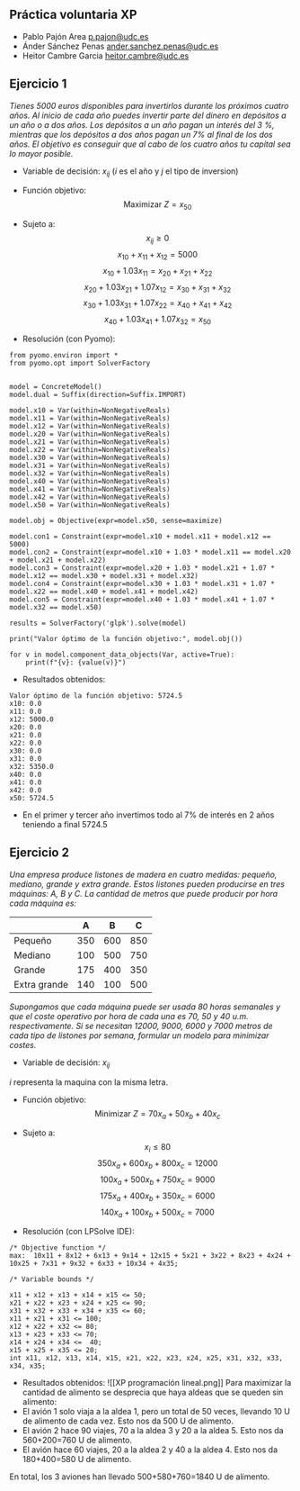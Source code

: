 ## Práctica voluntaria XP

+ Pablo Pajón Area
p.pajon@udc.es
+ Ánder Sánchez Penas
ander.sanchez.penas@udc.es
+ Heitor Cambre Garcia
heitor.cambre@udc.es

## Ejercicio 1
*Tienes 5000 euros disponibles para invertirlos durante los próximos cuatro años.
Al inicio de cada año puedes invertir parte del dinero en depósitos a un año o a dos
años. Los depósitos a un año pagan un interés del 3 %, mientras que los depósitos a
dos años pagan un 7% al final de los dos años. El objetivo es conseguir que al cabo de
los cuatro años tu capital sea lo mayor posible.*
+ Variable de decisión:
$x_{ij}$ ($i$ es el año y $j$ el tipo de inversion)

+ Función objetivo:
$$\text{Maximizar } Z = x_{50}$$
+ Sujeto a:
$$x_{ij} \geq 0$$ $$x_{10} + x_{11} + x_{12} = 5000$$
$$x_{10} + 1.03x_{11} = x_{20} + x_{21} + x_{22}$$
$$x_{20} + 1.03x_{21} + 1.07x_{12} = x_{30} + x_{31} + x_{32}$$
$$x_{30} + 1.03x_{31} + 1.07x_{22} = x_{40} + x_{41} + x_{42}$$
$$x_{40} + 1.03x_{41} + 1.07x_{32} = x_{50}$$

+ Resolución (con Pyomo):
```
from pyomo.environ import *
from pyomo.opt import SolverFactory


model = ConcreteModel()
model.dual = Suffix(direction=Suffix.IMPORT)

model.x10 = Var(within=NonNegativeReals)
model.x11 = Var(within=NonNegativeReals)
model.x12 = Var(within=NonNegativeReals)
model.x20 = Var(within=NonNegativeReals)
model.x21 = Var(within=NonNegativeReals)
model.x22 = Var(within=NonNegativeReals)
model.x30 = Var(within=NonNegativeReals)
model.x31 = Var(within=NonNegativeReals)
model.x32 = Var(within=NonNegativeReals)
model.x40 = Var(within=NonNegativeReals)
model.x41 = Var(within=NonNegativeReals)
model.x42 = Var(within=NonNegativeReals)
model.x50 = Var(within=NonNegativeReals)

model.obj = Objective(expr=model.x50, sense=maximize)

model.con1 = Constraint(expr=model.x10 + model.x11 + model.x12 == 5000)
model.con2 = Constraint(expr=model.x10 + 1.03 * model.x11 == model.x20 + model.x21 + model.x22)
model.con3 = Constraint(expr=model.x20 + 1.03 * model.x21 + 1.07 * model.x12 == model.x30 + model.x31 + model.x32)
model.con4 = Constraint(expr=model.x30 + 1.03 * model.x31 + 1.07 * model.x22 == model.x40 + model.x41 + model.x42)
model.con5 = Constraint(expr=model.x40 + 1.03 * model.x41 + 1.07 * model.x32 == model.x50)

results = SolverFactory('glpk').solve(model)

print("Valor óptimo de la función objetivo:", model.obj())

for v in model.component_data_objects(Var, active=True):
    print(f"{v}: {value(v)}")
```

+ Resultados obtenidos:
```
Valor óptimo de la función objetivo: 5724.5
x10: 0.0
x11: 0.0
x12: 5000.0
x20: 0.0
x21: 0.0
x22: 0.0
x30: 0.0
x31: 0.0
x32: 5350.0
x40: 0.0
x41: 0.0
x42: 0.0
x50: 5724.5 
```
+ En el primer y tercer año invertimos todo al 7% de interés en 2 años teniendo a final 5724.5 

## Ejercicio 2
*Una empresa produce listones de madera en cuatro medidas: pequeño, mediano,
grande y extra grande. Estos listones pueden producirse en tres máquinas: A, B y C. La
cantidad de metros que puede producir por hora cada máquina es:*

|    | A | B | C |
|----|----|----|----|
| Pequeño | 350 | 600 | 850 |
| Mediano | 100 | 500 | 750 |
| Grande | 175 | 400 | 350 |
| Extra grande | 140 | 100 | 500 |

*Supongamos que cada máquina puede ser usada 80 horas semanales y que el coste
operativo por hora de cada una es 70, 50 y 40 u.m. respectivamente. Si se
necesitan 12000, 9000, 6000 y 7000 metros de cada tipo de listones por semana,
formular un modelo para minimizar costes.*

+ Variable de decisión:
$x_{ij}$

$i$ representa la maquina con la misma letra.

+ Función objetivo:
$$\text{Minimizar } Z =70x_{a} + 50x_{b} + 40x_{c}$$

+ Sujeto a:
$$x_{i} \leq 80$$
$$350x_{a} + 600x_{b} + 800x_{c} = 12000$$
$$100x_{a} + 500x_{b} + 750x_{c} = 9000$$
$$175x_{a} + 400x_{b} + 350x_{c} = 6000$$
$$140x_{a} + 100x_{b} + 500x_{c} = 7000$$

+ Resolución (con LPSolve IDE):
```
/* Objective function */
max:  10x11 + 8x12 + 6x13 + 9x14 + 12x15 + 5x21 + 3x22 + 8x23 + 4x24 + 10x25 + 7x31 + 9x32 + 6x33 + 10x34 + 4x35;

/* Variable bounds */

x11 + x12 + x13 + x14 + x15 <= 50;
x21 + x22 + x23 + x24 + x25 <= 90;
x31 + x32 + x33 + x34 + x35 <= 60;
x11 + x21 + x31 <= 100;
x12 + x22 + x32 <= 80;
x13 + x23 + x33 <= 70;
x14 + x24 + x34 <=  40;
x15 + x25 + x35 <= 20;
int x11, x12, x13, x14, x15, x21, x22, x23, x24, x25, x31, x32, x33, x34, x35;
```

+ Resultados obtenidos:
![[XP programación lineal.png]]
Para maximizar la cantidad de alimento se desprecia que haya aldeas que se queden sin alimento:
+ El avión 1 solo viaja a la aldea 1, pero un total de 50 veces, llevando 10 U de alimento de cada vez. Esto nos da 500 U de alimento.
+ El avión 2 hace 90 viajes, 70 a la aldea 3 y 20 a la aldea 5. Esto nos da 560+200=760 U de alimento.
+ El avión hace 60 viajes, 20 a la aldea 2 y 40 a la aldea 4. Esto nos da 180+400=580 U de alimento.

En total, los 3 aviones han llevado 500+580+760=1840 U de alimento.
